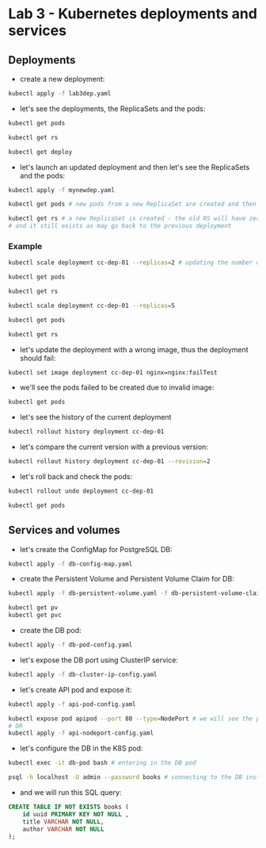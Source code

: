 # Lab 3 - Kubernetes deployments and services
## Deployments
- create a new deployment:
```bash
kubectl apply -f lab3dep.yaml
```

- let's see the deployments, the ReplicaSets and the pods:
```bash
kubectl get pods

kubectl get rs

kubectl get deploy
```

- let's launch an updated deployment and then let's see the ReplicaSets and the pods:
```bash
kubectl apply -f mynewdep.yaml

kubectl get pods # new pods from a new ReplicaSet are created and then the old pods are killed

kubectl get rs # a new ReplicaSet is created - the old RS will have zero pods after the old pods are deleted (that's logical, right?)
# and it still exists as may go back to the previous deployment
```

### Example
```bash
kubectl scale deployment cc-dep-01 --replicas=2 # updating the number of replicas from deployment

kubectl get pods

kubectl get rs

kubectl scale deployment cc-dep-01 --replicas=5

kubectl get pods

kubectl get rs
```

- let's update the deployment with a wrong image, thus the deployment should fail:
```bash
kubectl set image deployment cc-dep-01 nginx=nginx:failTest
```

- we'll see the pods failed to be created due to invalid image:
```bash
kubectl get pods
```

- let's see the history of the current deployment
```bash
kubectl rollout history deployment cc-dep-01
```

- let's compare the current version with a previous version:
```bash
kubectl rollout history deployment cc-dep-01 --revision=2
```

- let's roll back and check the pods:
```bash
kubectl rollout undo deployment cc-dep-01

kubectl get pods
```

## Services and volumes
- let's create the ConfigMap for PostgreSQL DB:
```bash
kubectl apply -f db-config-map.yaml
```

- create the Persistent Volume and Persistent Volume Claim for DB:
```bash
kubectl apply -f db-persistent-volume.yaml -f db-persistent-volume-claim.yaml

kubectl get pv
kubectl get pvc
```

- create the DB pod:
```bash
kubectl apply -f db-pod-config.yaml
```

- let's expose the DB port using ClusterIP service:
```bash
kubectl apply -f db-cluster-ip-config.yaml
```

- let's create API pod and expose it:
```bash
kubectl apply -f api-pod-config.yaml

kubectl expose pod apipod --port 80 --type=NodePort # we will see the port used by the service, for example 80:30714/TCP
# OR
kubectl apply -f api-nodeport-config.yaml
```

- let's configure the DB in the K8S pod:
```bash
kubectl exec -it db-pod bash # entering in the DB pod

psql -h localhost -U admin --password books # connecting to the DB instance

```

- and we will run this SQL query:
```sql
CREATE TABLE IF NOT EXISTS books (
    id uuid PRIMARY KEY NOT NULL ,
    title VARCHAR NOT NULL,
    author VARCHAR NOT NULL
);
```